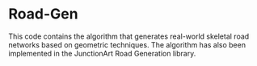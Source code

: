# Road-Gen
This code contains the algorithm that generates real-world skeletal road networks based on geometric techniques. The algorithm has also been implemented in the JunctionArt Road Generation library.
